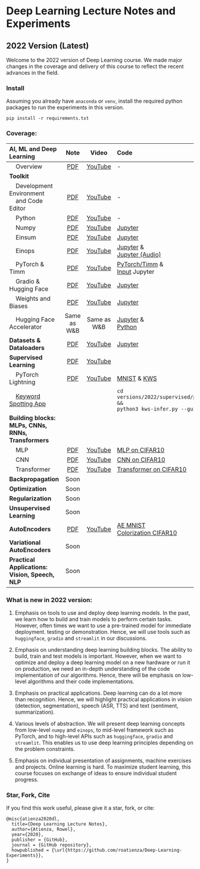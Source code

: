 # Deep Learning Lecture Notes and Experiments

## 2022 Version (Latest)
Welcome to the 2022 version of Deep Learning course. We made major changes in the coverage and delivery of this course to reflect the recent advances in the field.

### Install
Assuming you already have  `anaconda` or `venv`, install the required python packages to run the experiments in this version.

`pip install -r requirements.txt `

### Coverage:

| **AI, ML and Deep Learning** | **Note** | **Video** | **Code** |
| :--- | :---: | :---: | :--- |
| &nbsp;&nbsp;&nbsp;&nbsp;Overview | [PDF](versions/2022/overview/Overview.pdf) | [YouTube](https://youtu.be/zU37kvvkz0o) | -  |
| **Toolkit**| | | |
| &nbsp;&nbsp;&nbsp;&nbsp;Development Environment<br> &nbsp;&nbsp;&nbsp;&nbsp;and Code Editor | [PDF](versions/2022/tools/Toolkit_Env_Editor.pdf) | [YouTube](https://youtu.be/LildU3tGGEo) | -  |
| &nbsp;&nbsp;&nbsp;&nbsp;Python | [PDF](versions/2022/tools/Toolkit_Python.pdf)| [YouTube](https://youtu.be/4Q1G5GuIXw8) | -  |
| &nbsp;&nbsp;&nbsp;&nbsp;Numpy | [PDF](versions/2022/tools/Toolkit_Numpy.pdf) | [YouTube](https://youtu.be/_E9dnUY1Ets) | [Jupyter](versions/2022/tools/python/np_demo.ipynb) |
| &nbsp;&nbsp;&nbsp;&nbsp;Einsum | [PDF](versions/2022/tools/Toolkit_Einsum.pdf) | [YouTube](https://youtu.be/IUs7aWs-axM) | [Jupyter](versions/2022/tools/python/einsum_demo.ipynb) |
| &nbsp;&nbsp;&nbsp;&nbsp;Einops | [PDF](versions/2022/tools/Toolkit_Einops.pdf) | [YouTube](https://youtu.be/ll1BlfYd4mU) | [Jupyter](versions/2022/tools/python/einops_demo.ipynb) & <br> [Jupyter (Audio)](https://github.com/roatienza/Deep-Learning-Experiments/blob/master/versions/2022/tools/python/einops_audio.ipynb) |
| &nbsp;&nbsp;&nbsp;&nbsp;PyTorch & Timm | [PDF](versions/2022/tools/Toolkit_PyTorch.pdf) | [YouTube](https://youtu.be/mK0CHqLCoXA) | [PyTorch/Timm](versions/2022/tools/python/pytorch_demo.ipynb) & <br> [Input](versions/2022/tools/python/input_demo.ipynb) Jupyter|
| &nbsp;&nbsp;&nbsp;&nbsp;Gradio & Hugging Face | [PDF](versions/2022/tools/Toolkit_Gradio.pdf) | [YouTube](https://youtu.be/b1NgUiTIUMc) | [Jupyter](versions/2022/tools/python/gradio_demo.ipynb) |
| &nbsp;&nbsp;&nbsp;&nbsp;Weights and Biases| [PDF](versions/2022/tools/Toolkit_WandB_Accelerate.pdf) | [YouTube](https://youtu.be/vbxNFIqd2iw) | [Jupyter](versions/2022/tools/python/wandb_demo.ipynb) |
| &nbsp;&nbsp;&nbsp;&nbsp;Hugging Face Accelerator|  Same as W&B | Same as W&B | [Jupyter](versions/2022/tools/python/accelerate_demo.ipynb) & <br> [Python](versions/2022/tools/python/accelerate_demo.py) |
| **Datasets & Dataloaders** | [PDF](versions/2022/datasets/Datasets.pdf) | [YouTube](https://youtu.be/7_t_yyF15jM) | [Jupyter](https://github.com/roatienza/Deep-Learning-Experiments/blob/master/versions/2022/datasets/python/dataloader_demo.ipynb) |
| **Supervised Learning** | [PDF](https://github.com/roatienza/Deep-Learning-Experiments/blob/master/versions/2022/supervised/Supervised.pdf) | [YouTube](https://youtu.be/mBjAaAU6CW0) | |
| &nbsp;&nbsp;&nbsp;&nbsp;PyTorch Lightning | [PDF](https://github.com/roatienza/Deep-Learning-Experiments/blob/master/versions/2022/supervised/PyTorch_Lightning.pdf) | [YouTube](https://youtu.be/VxvOupw92tU) | [MNIST](https://github.com/roatienza/Deep-Learning-Experiments/blob/master/versions/2022/supervised/python/mnist_demo.ipynb) & [KWS](https://github.com/roatienza/Deep-Learning-Experiments/blob/master/versions/2022/supervised/python/kws_demo.ipynb) |
|  &nbsp;&nbsp;&nbsp;&nbsp;[Keyword Spotting App](https://github.com/roatienza/Deep-Learning-Experiments/blob/master/versions/2022/supervised/python/kws-infer.py) | | | `cd versions/2022/supervised/python &&`<br>`python3 kws-infer.py --gui` |
| **Building blocks:<br> MLPs, CNNs, RNNs, Transformers** | | | |
|  &nbsp;&nbsp;&nbsp;&nbsp;MLP | [PDF](https://github.com/roatienza/Deep-Learning-Experiments/blob/master/versions/2022/mlp/MLP.pdf) | [YouTube](https://youtu.be/Rolx9HVmRAc) | [MLP on CIFAR10](https://github.com/roatienza/Deep-Learning-Experiments/blob/master/versions/2022/mlp/python/mlp_pytorch_demo.ipynb) |
|  &nbsp;&nbsp;&nbsp;&nbsp;CNN | [PDF](https://github.com/roatienza/Deep-Learning-Experiments/blob/master/versions/2022/cnn/CNN.pdf) | [YouTube](https://youtu.be/WZsaU-UV9KE) | [CNN on CIFAR10](https://github.com/roatienza/Deep-Learning-Experiments/blob/master/versions/2022/cnn/python/cnn_pytorch_demo.ipynb) |
|  &nbsp;&nbsp;&nbsp;&nbsp;Transformer | [PDF](https://github.com/roatienza/Deep-Learning-Experiments/blob/master/versions/2022/transformer/Transformer.pdf) | [YouTube](https://youtu.be/6PmIoCnqcFU) | [Transformer on CIFAR10](https://github.com/roatienza/Deep-Learning-Experiments/blob/master/versions/2022/transformer/python/transformer_demo.ipynb) |
| **Backpropagation** | Soon | | |
| **Optimization** | Soon | | |
| **Regularization** | Soon | | |
| **Unsupervised Learning** | Soon | | |
| **AutoEncoders** | [PDF](https://github.com/roatienza/Deep-Learning-Experiments/blob/master/versions/2022/autoencoder/AutoEncoders.pdf) | [YouTube](https://youtu.be/uBqnwpC1kPc) | [AE MNIST](https://github.com/roatienza/Deep-Learning-Experiments/blob/master/versions/2022/autoencoder/python/ae_pytorch_demo.ipynb) <br> [Colorization CIFAR10](https://github.com/roatienza/Deep-Learning-Experiments/blob/master/versions/2022/autoencoder/python/colorize_pytorch_demo.ipynb)|
| **Variational AutoEncoders** | Soon | | |
| **Practical Applications:<br>Vision, Speech, NLP** | Soon | | |


### What is new in 2022 version:

1) Emphasis on tools to use and deploy deep learning models. In the past, we learn how to build and train models to perform certain tasks. However, often times we want to use a pre-trained model for immediate deployment. testing or demonstration. Hence, we will use tools such as `huggingface`, `gradio` and `streamlit` in our discussions.

2) Emphasis on understanding deep learning building blocks. The ability to build, train and test models is important. However, when we want to optimize and deploy a deep learning model on a new hardware or run it on production, we need an in-depth understanding of the code implementation of our algorithms. Hence, there will be emphasis on low-level algorithms and their code implementations.

3) Emphasis on practical applications. Deep learning can do a lot more than recognition. Hence, we will highlight practical applications in vision (detection, segmentation), speech (ASR, TTS) and text (sentiment, summarization).

4) Various levels of abstraction. We will present deep learning concepts from low-level `numpy` and `einops`, to mid-level framework such as PyTorch, and to high-level APIs such as `huggingface`, `gradio` and `streamlit`. This enables us to use deep learning principles depending on the problem constraints.

5) Emphasis on individual presentation of assignments, machine exercises and projects. Online learning is hard. To maximize student learning, this course focuses on exchange of ideas to ensure individual student progress. 


### Star, Fork, Cite
If you find this work useful, please give it a star, fork, or cite:

```
@misc{atienza2020dl,
  title={Deep Learning Lecture Notes},
  author={Atienza, Rowel},
  year={2020},
  publisher = {GitHub},
  journal = {GitHub repository},
  howpublished = {\url{https://github.com/roatienza/Deep-Learning-Experiments}},
}
```



